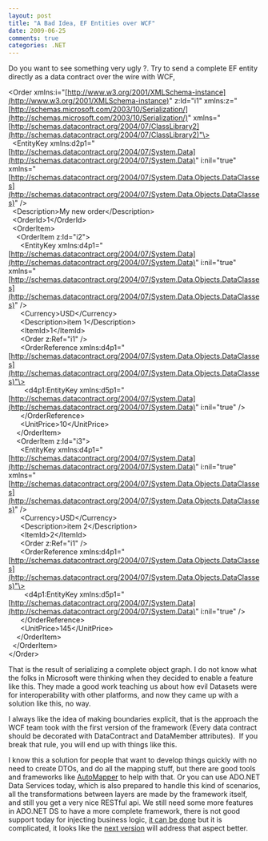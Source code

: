 ```yaml
---
layout: post
title: "A Bad Idea, EF Entities over WCF"
date: 2009-06-25
comments: true
categories: .NET
---
```


Do you want to see something very ugly ?. Try to send a complete EF
entity directly as a data contract over the wire with WCF,

\<Order
xmlns:i="[http://www.w3.org/2001/XMLSchema-instance](http://www.w3.org/2001/XMLSchema-instance)"
z:Id="i1"
xmlns:z="[http://schemas.microsoft.com/2003/10/Serialization/](http://schemas.microsoft.com/2003/10/Serialization/)"
xmlns="[http://schemas.datacontract.org/2004/07/ClassLibrary2](http://schemas.datacontract.org/2004/07/ClassLibrary2)"\>
\
  \<EntityKey
xmlns:d2p1="[http://schemas.datacontract.org/2004/07/System.Data](http://schemas.datacontract.org/2004/07/System.Data)"
i:nil="true"
xmlns="[http://schemas.datacontract.org/2004/07/System.Data.Objects.DataClasses](http://schemas.datacontract.org/2004/07/System.Data.Objects.DataClasses)"
/\> \
  \<Description\>My new order\</Description\> \
  \<OrderId\>1\</OrderId\> \
  \<OrderItem\> \
    \<OrderItem z:Id="i2"\> \
      \<EntityKey
xmlns:d4p1="[http://schemas.datacontract.org/2004/07/System.Data](http://schemas.datacontract.org/2004/07/System.Data)"
i:nil="true"
xmlns="[http://schemas.datacontract.org/2004/07/System.Data.Objects.DataClasses](http://schemas.datacontract.org/2004/07/System.Data.Objects.DataClasses)"
/\> \
      \<Currency\>USD\</Currency\> \
      \<Description\>item 1\</Description\> \
      \<ItemId\>1\</ItemId\> \
      \<Order z:Ref="i1" /\> \
      \<OrderReference
xmlns:d4p1="[http://schemas.datacontract.org/2004/07/System.Data.Objects.DataClasses](http://schemas.datacontract.org/2004/07/System.Data.Objects.DataClasses)"\>
\
        \<d4p1:EntityKey
xmlns:d5p1="[http://schemas.datacontract.org/2004/07/System.Data](http://schemas.datacontract.org/2004/07/System.Data)"
i:nil="true" /\> \
      \</OrderReference\> \
      \<UnitPrice\>10\</UnitPrice\> \
    \</OrderItem\> \
    \<OrderItem z:Id="i3"\> \
      \<EntityKey
xmlns:d4p1="[http://schemas.datacontract.org/2004/07/System.Data](http://schemas.datacontract.org/2004/07/System.Data)"
i:nil="true"
xmlns="[http://schemas.datacontract.org/2004/07/System.Data.Objects.DataClasses](http://schemas.datacontract.org/2004/07/System.Data.Objects.DataClasses)"
/\> \
      \<Currency\>USD\</Currency\> \
      \<Description\>item 2\</Description\> \
      \<ItemId\>2\</ItemId\> \
      \<Order z:Ref="i1" /\> \
      \<OrderReference
xmlns:d4p1="[http://schemas.datacontract.org/2004/07/System.Data.Objects.DataClasses](http://schemas.datacontract.org/2004/07/System.Data.Objects.DataClasses)"\>
\
        \<d4p1:EntityKey
xmlns:d5p1="[http://schemas.datacontract.org/2004/07/System.Data](http://schemas.datacontract.org/2004/07/System.Data)"
i:nil="true" /\> \
      \</OrderReference\> \
      \<UnitPrice\>145\</UnitPrice\> \
    \</OrderItem\> \
  \</OrderItem\> \
\</Order\>

That is the result of serializing a complete object graph. I do not know
what the folks in Microsoft were thinking when they decided to enable a
feature like this. They made a good work teaching us about how evil
Datasets were for interoperability with other platforms, and now they
came up with a solution like this, no way.

I always like the idea of making boundaries explicit, that is the
approach the WCF team took with the first version of the framework
(Every data contract should be decorated with DataContract and
DataMember attributes).  If you break that rule, you will end up with
things like this.

I know this a solution for people that want to develop things quickly
with no need to create DTOs, and do all the mapping stuff, but there are
good tools and frameworks like
[AutoMapper](http://www.codeplex.com/AutoMapper) to help with that. Or
you can use ADO.NET Data Services today, which is also prepared to
handle this kind of scenarios, all the transformations between layers
are made by the framework itself, and still you get a very nice RESTful
api. We still need some more features in ADO.NET DS to have a more
complete framework, there is not good support today for injecting
business logic, [it can be
done](http://weblogs.asp.net/cibrax/archive/2009/06/08/injecting-custom-logic-in-ado-net-data-services.aspx)
but it is complicated, it looks like the [next
version](http://johnpapa.net/silverlight/ado-net-data-services-v1-5-is-on-its-way/)
will address that aspect better.

